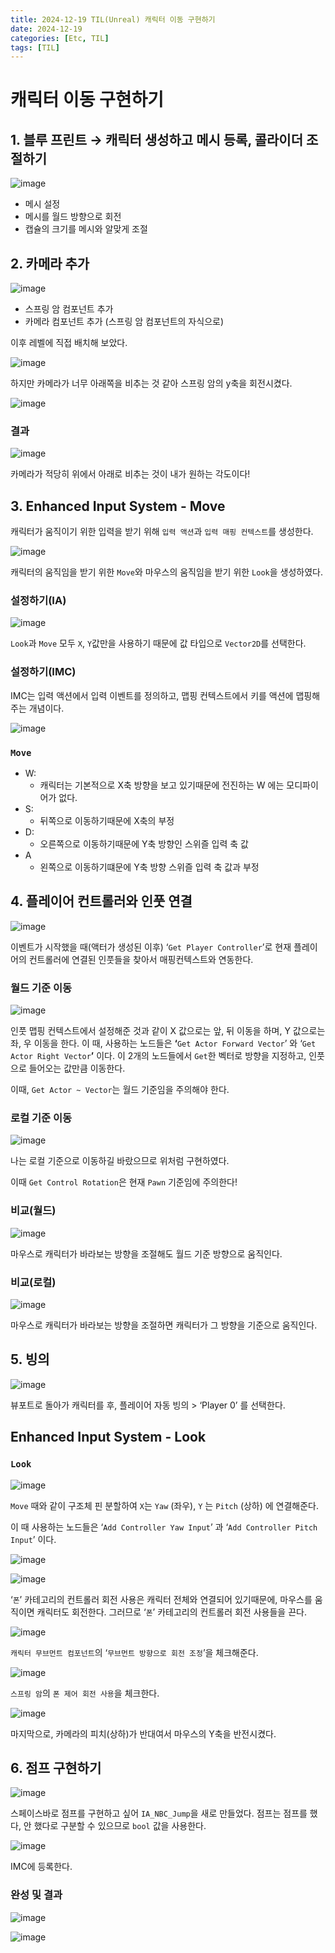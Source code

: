```yaml
---
title: 2024-12-19 TIL(Unreal) 캐릭터 이동 구현하기
date: 2024-12-19
categories: [Etc, TIL]
tags: [TIL]
---
```

# 캐릭터 이동 구현하기

## 1. 블루 프린트 → 캐릭터 생성하고 메시 등록, 콜라이더 조절하기

![image](https://github.com/user-attachments/assets/242f1f80-51af-4ea0-ad23-1cd47829ddcf)

- 메시 설정
- 메시를 월드 방향으로 회전
- 캡슐의 크기를 메시와 알맞게 조절

## 2. 카메라 추가

![image](https://github.com/user-attachments/assets/2e0a6626-6dd9-4742-91bb-0adf3a37c363)

- 스프링 암 컴포넌트 추가
- 카메라 컴포넌트 추가 (스프링 암 컴포넌트의 자식으로)

이후 레벨에 직접 배치해 보았다.

![image](https://github.com/user-attachments/assets/916ab8d3-5093-468f-8a9b-f4ef5ae2a6f5)

하지만 카메라가 너무 아래쪽을 비추는 것 같아 스프링 암의 y축을 회전시켰다.

![image](https://github.com/user-attachments/assets/bdc75a55-9c91-4cab-bc8f-9d4239fca8e0)

### 결과

![image](https://github.com/user-attachments/assets/92dce74e-c34f-464a-9056-dd4d476791a1)

카메라가 적당히 위에서 아래로 비추는 것이 내가 원하는 각도이다!

## 3. Enhanced Input System - Move

캐릭터가 움직이기 위한 입력을 받기 위해 `입력 액션`과 `입력 매핑 컨텍스트`를 생성한다.

![image](https://github.com/user-attachments/assets/eccca1a0-ead1-4f0d-91ed-21737e546067)

캐릭터의 움직임을 받기 위한 `Move`와 마우스의 움직임을 받기 위한 `Look`을 생성하였다.

### 설정하기(IA)

![image](https://github.com/user-attachments/assets/0945a9b6-4cbf-44d0-aa20-7a8e53f8d1ba)

`Look`과 `Move` 모두 `X`, `Y`값만을 사용하기 때문에 값 타입으로 `Vector2D`를 선택한다.

### 설정하기(IMC)

IMC는 입력 액션에서 입력 이벤트를 정의하고, 맵핑 컨텍스트에서 키를 액션에 맵핑해주는 개념이다.

![image](https://github.com/user-attachments/assets/3a27fd22-8aa6-445b-871d-00db48d3c49b)

### `Move`

- W:
    - 캐릭터는 기본적으로 X축 방향을 보고 있기때문에 전진하는 W 에는 모디파이어가 없다.
- S:
    - 뒤쪽으로 이동하기때문에 X축의 부정
- D:
    - 오른쪽으로 이동하기때문에 Y축 방향인 스위즐 입력 축 값
- A
    - 왼쪽으로 이동하기떄문에 Y축 방향 스위즐 입력 축 값과 부정

## 4. 플레이어 컨트롤러와 인풋 연결

![image](https://github.com/user-attachments/assets/4b3e07e6-450d-457b-919a-b9610902b098)

이벤트가 시작했을 때(액터가 생성된 이후) ‘`Get Player Controller`’로 현재 플레이어의 컨트롤러에 연결된 인풋들을 찾아서 매핑컨텍스트와 연동한다.

### 월드 기준 이동

![image](https://github.com/user-attachments/assets/341d317f-a352-44f9-94a7-10c6795cb1c0)

인풋 맵핑 컨텍스트에서 설정해준 것과 같이 X 값으로는 앞, 뒤 이동을 하며, Y 값으로는 좌, 우 이동을 한다. 이 때, 사용하는 노드들은 **‘**`Get Actor Forward Vector`’ 와 ‘`Get Actor Right Vector`**’** 이다. 이 2개의 노드들에서  `Get`한 벡터로 방향을 지정하고, 인풋으로 들어오는 값만큼 이동한다.

이때, `Get Actor ~ Vector`는 월드 기준임을 주의해야 한다.

### 로컬 기준 이동

![image](https://github.com/user-attachments/assets/507f3c68-8aac-49d5-90bf-ab1bf7b83757)

나는 로컬 기준으로 이동하길 바랐으므로 위처럼 구현하였다.

이때 `Get Control Rotation`은 현재 `Pawn` 기준임에 주의한다!

### 비교(월드)

![image](https://github.com/user-attachments/assets/262958df-a59e-4046-ba6b-c4d903da9635)

마우스로 캐릭터가 바라보는 방향을 조절해도 월드 기준 방향으로 움직인다.

### 비교(로컬)

![image](https://github.com/user-attachments/assets/c33494d9-93cb-4cce-9ccf-b9f90b2dc988)

마우스로 캐릭터가 바라보는 방향을 조절하면 캐릭터가 그 방향을 기준으로 움직인다.

## 5. 빙의

![image](https://github.com/user-attachments/assets/f1ed6a32-3fa8-42aa-ab2d-b7be35bd24d8)

뷰포트로 돌아가 캐릭터를 후, 플레이어 자동 빙의 > ‘Player 0’ 를 선택한다.

## Enhanced Input System - Look

### `Look`

![image](https://github.com/user-attachments/assets/0ec6ca78-eeb4-4748-82ae-454aa3dbb9a6)

`Move` 때와 같이 구조체 핀 분할하여 `X`는 `Yaw` (좌우), `Y` 는 `Pitch` (상하) 에 연결해준다.

이 때 사용하는 노드들은 ‘`Add Controller Yaw Input`’ 과 ‘`Add Controller Pitch Input`’ 이다.

![image](https://github.com/user-attachments/assets/3f4b2202-b3ba-4140-817f-64307e6d5ea8)

![image](https://github.com/user-attachments/assets/aee6dc9b-8e63-4f03-9dc6-0794e4c597bd)

‘`폰`’ 카테고리의 컨트롤러 회전 사용은 캐릭터 전체와 연결되어 있기때문에, 마우스를 움직이면 캐릭터도 회전한다. 그러므로 ‘`폰`’ 카테고리의 컨트롤러 회전 사용들을 끈다.

![image](https://github.com/user-attachments/assets/67530528-f2a5-4733-a900-1d761c793465)

`캐릭터 무브먼트 컴포넌트`의 ‘`무브먼트 방향으로 회전 조정`’을 체크해준다.


![image](https://github.com/user-attachments/assets/906a9183-b5dc-4664-b123-6f3bac86b9da)

`스프링 암`의 `폰 제어 회전 사용`을 체크한다.


![image](https://github.com/user-attachments/assets/c10ea27f-0f03-40db-ba35-dcb945e6da57)

마지막으로, 카메라의 피치(상하)가 반대여서 마우스의 Y축을 반전시켰다.

## 6. 점프 구현하기

![image](https://github.com/user-attachments/assets/cc77413c-2195-4465-adbe-5af33efad116)

스페이스바로 점프를 구현하고 싶어 `IA_NBC_Jump`을 새로 만들었다. 점프는 점프를 했다, 안 했다로 구분할 수 있으므로 `bool` 값을 사용한다.

![image](https://github.com/user-attachments/assets/3bcadd3c-8f45-4080-8ac7-56db339cfc66)

IMC에 등록한다.

### 완성 및 결과

![image](https://github.com/user-attachments/assets/a9a38e6c-c0e3-41bd-b8dd-2f1aea3a6361)

![image](https://github.com/user-attachments/assets/14a096d7-35c2-4661-8ac4-8619c56adecd)
